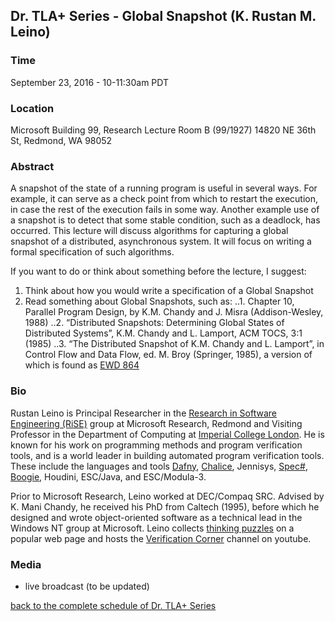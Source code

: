 ## Dr. TLA+ Series - Global Snapshot (K. Rustan M. Leino)

### Time
September 23, 2016 - 10-11:30am PDT

### Location
Microsoft Building 99, Research Lecture Room B (99/1927)
14820 NE 36th St, Redmond, WA 98052

### Abstract
A snapshot of the state of a running program is useful in several ways.  For example, it can serve as a check point from which to restart the execution, in case the rest of the execution fails in some way.  Another example use of a snapshot is to detect that some stable condition, such as a deadlock, has occurred.  This lecture will discuss algorithms for capturing a global snapshot of a distributed, asynchronous system.  It will focus on writing a formal specification of such algorithms.

If you want to do or think about something before the lecture, I suggest:
1. Think about how you would write a specification of a Global Snapshot
2. Read something about Global Snapshots, such as:
..1. Chapter 10, Parallel Program Design, by K.M. Chandy and J. Misra (Addison-Wesley, 1988)
..2. “Distributed Snapshots: Determining Global States of Distributed Systems”, K.M. Chandy and L. Lamport, ACM TOCS, 3:1 (1985)
..3. “The Distributed Snapshot of K.M. Chandy and L. Lamport”, in Control Flow and Data Flow, ed. M. Broy (Springer, 1985), a version of which is found as [EWD 864](https://www.cs.utexas.edu/users/EWD/transcriptions/EWD08xx/EWD864.html)

### Bio
Rustan Leino is Principal Researcher in the [Research in Software Engineering (RiSE)](http://research.microsoft.com/rise) group at Microsoft Research, Redmond and Visiting Professor in the Department of Computing at [Imperial College London](http://www3.imperial.ac.uk/computing).  He is known for his work on programming methods and program verification tools, and is a world leader in building automated program verification tools.  These include the languages and tools [Dafny](http://research.microsoft.com/dafny), [Chalice](http://www.pm.inf.ethz.ch/research/chalice.html), Jennisys, [Spec#](http://research.microsoft.com/specsharp), [Boogie](https://github.com/boogie-org/boogie), Houdini, ESC/Java, and ESC/Modula-3.

Prior to Microsoft Research, Leino worked at DEC/Compaq SRC.  Advised by K. Mani Chandy, he received his PhD from Caltech (1995), before which he designed and wrote object-oriented software as a technical lead in the Windows NT group at Microsoft.  Leino collects [thinking puzzles](http://research.microsoft.com/en-us/um/people/leino/puzzles.html) on a popular web page and hosts the [Verification Corner](https://www.youtube.com/channel/UCP2eLEql4tROYmIYm5mA27A) channel on youtube. 

### Media
+ live broadcast (to be updated)

[back to the complete schedule of Dr. TLA+ Series](https://github.com/tlaplus/DrTLAPlus)
